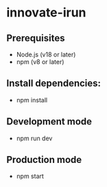 # innovate-irun

## Prerequisites
- Node.js (v18 or later)
- npm (v8 or later)

## Install dependencies:
- npm install

## Development mode
- npm run dev
## Production mode
- npm start
